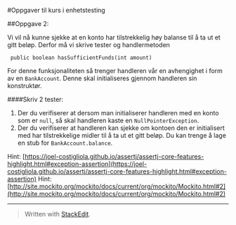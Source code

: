 #Oppgaver til kurs i enhetstesting

##Oppgave 2:

Vi vil nå kunne sjekke at en konto har tilstrekkelig høy balanse til å ta ut et gitt beløp. Derfor må vi skrive tester og handlermetoden

	 public boolean hasSufficientFunds(int amount)

For denne funksjonaliteten så trenger handleren vår en avhengighet i form av en `BankAccount`. Denne skal initialiseres gjennom handleren sin konstruktør.

####Skriv 2 tester:

 1. Der du verifiserer at dersom man initialiserer handleren med en konto som er `null`, så skal handleren kaste en `NullPointerException`.
 2. Der du verifiserer at handleren kan sjekke om kontoen den er initialisert med har tilstrekkelige midler til å ta ut et gitt beløp. Du kan trenge å lage en stub for `BankAccount.balance`.

Hint:  [https://joel-costigliola.github.io/assertj/assertj-core-features-highlight.html#exception-assertion](https://joel-costigliola.github.io/assertj/assertj-core-features-highlight.html#exception-assertion)
Hint: [http://site.mockito.org/mockito/docs/current/org/mockito/Mockito.html#2](http://site.mockito.org/mockito/docs/current/org/mockito/Mockito.html#2)

----------

> Written with [StackEdit](https://stackedit.io/).
